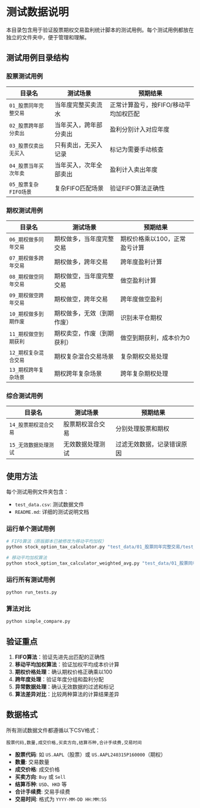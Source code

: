 # 测试数据说明

本目录包含用于验证股票期权交易盈利统计脚本的测试用例。每个测试用例都放在独立的文件夹中，便于管理和理解。

## 测试用例目录结构

### 股票测试用例

| 目录名 | 测试场景 | 预期结果 |
|--------|----------|----------|
| `01_股票同年完整交易` | 当年度完整买卖流水 | 正常计算盈亏，按FIFO/移动平均加权匹配 |
| `02_股票跨年部分卖出` | 当年买入，跨年部分卖出 | 盈利分别计入对应年度 |
| `03_股票仅卖出无买入` | 只有卖出，无买入记录 | 标记为需要手动核查 |
| `04_股票当年买次年卖` | 当年买入，次年全部卖出 | 盈利计入卖出年度 |
| `05_股票复杂FIFO场景` | 复杂FIFO匹配场景 | 验证FIFO算法正确性 |

### 期权测试用例

| 目录名 | 测试场景 | 预期结果 |
|--------|----------|----------|
| `06_期权做多同年交易` | 期权做多，当年度完整交易 | 期权价格乘以100，正常盈亏计算 |
| `07_期权做多跨年交易` | 期权做多，跨年交易 | 跨年度盈利计算 |
| `08_期权做空同年交易` | 期权做空，当年度完整交易 | 做空盈利计算 |
| `09_期权做空跨年交易` | 期权做空，跨年交易 | 跨年度做空盈利 |
| `10_期权做多到期作废` | 期权做多，无效（到期作废） | 识别未平仓期权 |
| `11_期权做空到期获利` | 期权卖空，作废（到期获利） | 做空到期获利，成本价为0 |
| `12_期权复杂混合交易` | 期权复杂混合交易场景 | 复杂期权交易处理 |
| `13_期权跨年复杂场景` | 期权跨年复杂场景 | 跨年复杂期权处理 |

### 综合测试用例

| 目录名 | 测试场景 | 预期结果 |
|--------|----------|----------|
| `14_股票期权混合交易` | 股票期权混合交易 | 分别处理股票和期权 |
| `15_无效数据处理测试` | 无效数据处理测试 | 过滤无效数据，记录错误原因 |

## 使用方法

每个测试用例文件夹包含：
- `test_data.csv`: 测试数据文件
- `README.md`: 详细的测试说明文档

### 运行单个测试用例

```bash
# FIFO算法（原版脚本已被修改为移动平均加权）
python stock_option_tax_calculator.py "test_data/01_股票同年完整交易/test_data.csv"

# 移动平均加权算法
python stock_option_tax_calculator_weighted_avg.py "test_data/01_股票同年完整交易/test_data.csv"
```

### 运行所有测试用例

```bash
python run_tests.py
```

### 算法对比

```bash
python simple_compare.py
```

## 验证重点

1. **FIFO算法**：验证先进先出匹配的正确性
2. **移动平均加权算法**：验证加权平均成本价计算
3. **期权价格处理**：确认期权价格正确乘以100
4. **跨年度处理**：验证年度分组和盈利分配
5. **异常数据处理**：确认无效数据的过滤和标记
6. **算法差异对比**：比较两种算法的计算结果差异

## 数据格式

所有测试数据文件都遵循以下CSV格式：
```
股票代码,数量,成交价格,买卖方向,结算币种,合计手续费,交易时间
```

- **股票代码**: 如 `US.AAPL`（股票）或 `US.AAPL240315P160000`（期权）
- **数量**: 交易数量
- **成交价格**: 成交价格
- **买卖方向**: `Buy` 或 `Sell`
- **结算币种**: `USD`、`HKD` 等
- **合计手续费**: 交易手续费
- **交易时间**: 格式为 `YYYY-MM-DD HH:MM:SS`